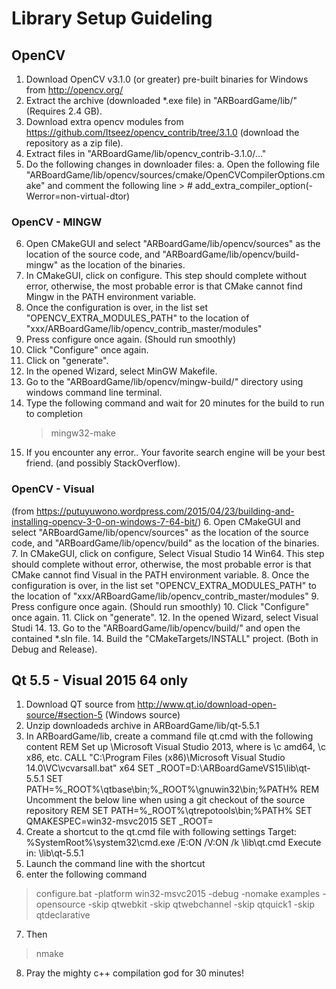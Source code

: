 # Library Setup Guideling

## OpenCV 
1. Download OpenCV v3.1.0 (or greater) pre-built binaries for Windows from http://opencv.org/
2. Extract the archive (downloaded *.exe file) in "ARBoardGame/lib/" (Requires 2.4 GB).
3. Download extra opencv modules from https://github.com/Itseez/opencv_contrib/tree/3.1.0 (download the repository as a zip file).
4. Extract files in "ARBoardGame/lib/opencv_contrib-3.1.0/..."
5. Do the following changes in downloader files:
	a. Open the following file "ARBoardGame/lib/opencv/sources/cmake/OpenCVCompilerOptions.cmake" and comment the following line
		> # add_extra_compiler_option(-Werror=non-virtual-dtor)

### OpenCV - MINGW

6. Open CMakeGUI and select "ARBoardGame/lib/opencv/sources" as the location of the source code, and "ARBoardGame/lib/opencv/build-mingw" as the location of the binaries.
7. In CMakeGUI, click on configure. This step should complete without error, otherwise, the most probable error is that CMake cannot find Mingw in the PATH environment variable.
8. Once the configuration is over, in the list set "OPENCV_EXTRA_MODULES_PATH" to the location of "xxx/ARBoardGame/lib/opencv_contrib_master/modules"
9. Press configure once again. (Should run smoothly)
10. Click "Configure" once again.
11. Click on "generate".
12. In the opened Wizard, select MinGW Makefile.
13. Go to the "ARBoardGame/lib/opencv/mingw-build/" directory using windows command line terminal.
14. Type the following command and wait for 20 minutes for the build to run to completion
	> mingw32-make
16. If you encounter any error.. Your favorite search engine will be your best friend. (and possibly StackOverflow).

### OpenCV - Visual

(from https://putuyuwono.wordpress.com/2015/04/23/building-and-installing-opencv-3-0-on-windows-7-64-bit/)
6. Open CMakeGUI and select "ARBoardGame/lib/opencv/sources" as the location of the source code, and "ARBoardGame/lib/opencv/build" as the location of the binaries.
7. In CMakeGUI, click on configure, Select Visual Studio 14 Win64. This step should complete without error, otherwise, the most probable error is that CMake cannot find Visual in the PATH environment variable.
8. Once the configuration is over, in the list set "OPENCV_EXTRA_MODULES_PATH" to the location of "xxx/ARBoardGame/lib/opencv_contrib_master/modules"
9. Press configure once again. (Should run smoothly)
10. Click "Configure" once again.
11. Click on "generate".
12. In the opened Wizard, select Visual Studi 14.
13. Go to the "ARBoardGame/lib/opencv/build/" and open the contained *.sln file.
14. Build the "CMakeTargets/INSTALL" project. (Both in Debug and Release).

## Qt 5.5 - Visual 2015 64 only
1. Download QT source from http://www.qt.io/download-open-source/#section-5 (Windows source)
2. Unzip downloadeds archive in ARBoardGame/lib/qt-5.5.1
3. In ARBoardGame/lib, create a command file qt.cmd with the following content
REM Set up \Microsoft Visual Studio 2013, where <arch> is \c amd64, \c x86, etc.
CALL "C:\Program Files (x86)\Microsoft Visual Studio 14.0\VC\vcvarsall.bat" x64
SET _ROOT=D:\ARBoardGameVS15\lib\qt-5.5.1
SET PATH=%_ROOT%\qtbase\bin;%_ROOT%\gnuwin32\bin;%PATH%
REM Uncomment the below line when using a git checkout of the source repository
REM SET PATH=%_ROOT%\qtrepotools\bin;%PATH%
SET QMAKESPEC=win32-msvc2015
SET _ROOT=
4. Create a shortcut to the qt.cmd file with following settings
Target: %SystemRoot%\system32\cmd.exe /E:ON /V:ON /k <ARBOardGameAbsolutePath>\lib\qt.cmd
Execute in: <ARBOardGameAbsolutePath>\lib\qt-5.5.1
5. Launch the command line with the shortcut
6. enter the following command
> configure.bat -platform win32-msvc2015 -debug -nomake examples -opensource -skip qtwebkit -skip qtwebchannel -skip qtquick1 -skip qtdeclarative
7. Then
> nmake
8. Pray the mighty c++ compilation god for 30 minutes!

